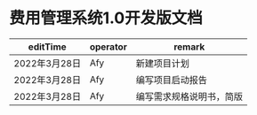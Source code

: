 # 费用管理系统1.0开发版文档

| editTime  | operator  | remark  |
| -------- | ------ |-------- |
| 2022年3月28日 |Afy| 新建项目计划 |
| 2022年3月28日 |Afy| 编写项目启动报告 |
| 2022年3月28日 |Afy| 编写需求规格说明书，简版 |